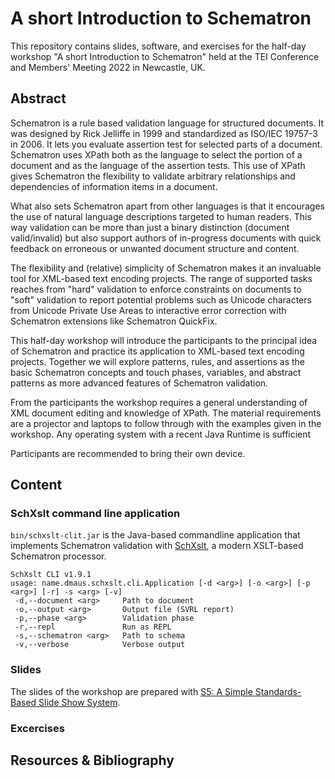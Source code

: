 # A short Introduction to Schematron

This repository contains slides, software, and exercises for the half-day workshop "A short Introduction to Schematron"
held at the TEI Conference and Members' Meeting 2022 in Newcastle, UK.

## Abstract

Schematron is a rule based validation language for structured documents. It was designed by Rick Jelliffe in 1999 and standardized as ISO/IEC 19757-3 in 2006.  It lets you evaluate assertion test for selected parts of a document.  Schematron uses XPath both as the language to select the portion of a document and as the language of the assertion tests. This use of XPath gives Schematron the flexibility to validate arbitrary relationships and dependencies of information items in a document.

What also sets Schematron apart from other languages is that it encourages the use of natural language descriptions targeted to human readers. This way validation can be more than just a binary distinction (document valid/invalid) but also support authors of in-progress documents with quick feedback on erroneous or unwanted document structure and content.

The flexibility and (relative) simplicity of Schematron makes it an invaluable tool for XML-based text encoding projects. The range of supported tasks reaches from "hard" validation to enforce constraints on documents to "soft" validation to report potential problems such as Unicode characters from Unicode Private Use Areas to interactive error correction with Schematron extensions like Schematron QuickFix.

This half-day workshop will introduce the participants to the principal idea of Schematron and practice its application to XML-based text encoding projects. Together we will explore patterns, rules, and assertions as the basic Schematron concepts and touch phases, variables, and abstract patterns as more advanced features of Schematron validation.

From the participants the workshop requires a general understanding of XML document editing and knowledge of XPath. The material requirements are a projector and laptops to follow through with the examples given in the workshop. Any operating system with a recent Java Runtime is sufficient

Participants are recommended to bring their own device.

## Content

### SchXslt command line application

```bin/schxslt-clit.jar``` is the Java-based commandline application that implements Schematron validation with [SchXslt](https://github.com/schxslt/schxslt), a modern XSLT-based Schematron processor.

```
SchXslt CLI v1.9.1
usage: name.dmaus.schxslt.cli.Application [-d <arg>] [-o <arg>] [-p <arg>] [-r] -s <arg> [-v]
 -d,--document <arg>     Path to document
 -o,--output <arg>       Output file (SVRL report)
 -p,--phase <arg>        Validation phase
 -r,--repl               Run as REPL
 -s,--schematron <arg>   Path to schema
 -v,--verbose            Verbose output
```

### Slides

The slides of the workshop are prepared with [S5: A Simple Standards-Based Slide Show
System](https://meyerweb.com/eric/tools/s5/).

### Excercises

## Resources & Bibliography

